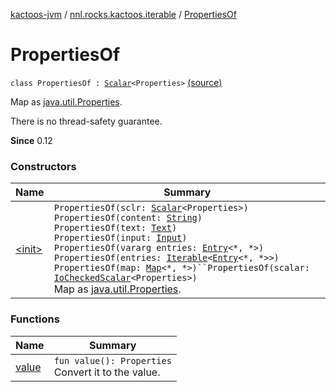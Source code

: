 [kactoos-jvm](../../index.md) / [nnl.rocks.kactoos.iterable](../index.md) / [PropertiesOf](.)

# PropertiesOf

`class PropertiesOf : `[`Scalar`](../../nnl.rocks.kactoos/-scalar/index.md)`<Properties>` [(source)](https://github.com/neonailol/kactoos/blob/master/kactoos-jvm/src/main/kotlin/nnl/rocks/kactoos/iterable/PropertiesOf.kt#L27)

Map as [java.util.Properties](#).

There is no thread-safety guarantee.

**Since**
0.12

### Constructors

| Name | Summary |
|---|---|
| [&lt;init&gt;](-init-.md) | `PropertiesOf(sclr: `[`Scalar`](../../nnl.rocks.kactoos/-scalar/index.md)`<Properties>)`<br>`PropertiesOf(content: `[`String`](https://kotlinlang.org/api/latest/jvm/stdlib/kotlin/-string/index.html)`)`<br>`PropertiesOf(text: `[`Text`](../../nnl.rocks.kactoos/-text/index.md)`)`<br>`PropertiesOf(input: `[`Input`](../../nnl.rocks.kactoos/-input/index.md)`)`<br>`PropertiesOf(vararg entries: `[`Entry`](https://kotlinlang.org/api/latest/jvm/stdlib/kotlin.collections/-map/-entry/index.html)`<*, *>)`<br>`PropertiesOf(entries: `[`Iterable`](https://kotlinlang.org/api/latest/jvm/stdlib/kotlin.collections/-iterable/index.html)`<`[`Entry`](https://kotlinlang.org/api/latest/jvm/stdlib/kotlin.collections/-map/-entry/index.html)`<*, *>>)`<br>`PropertiesOf(map: `[`Map`](https://kotlinlang.org/api/latest/jvm/stdlib/kotlin.collections/-map/index.html)`<*, *>)``PropertiesOf(scalar: `[`IoCheckedScalar`](../../nnl.rocks.kactoos.scalar/-io-checked-scalar/index.md)`<Properties>)`<br>Map as [java.util.Properties](#). |

### Functions

| Name | Summary |
|---|---|
| [value](value.md) | `fun value(): Properties`<br>Convert it to the value. |
